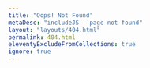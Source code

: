 ```yaml
---
title: "Oops! Not Found"
metaDesc: "includeJS - page not found"
layout: "layouts/404.html"
permalink: 404.html
eleventyExcludeFromCollections: true
ignore: true
---
```

